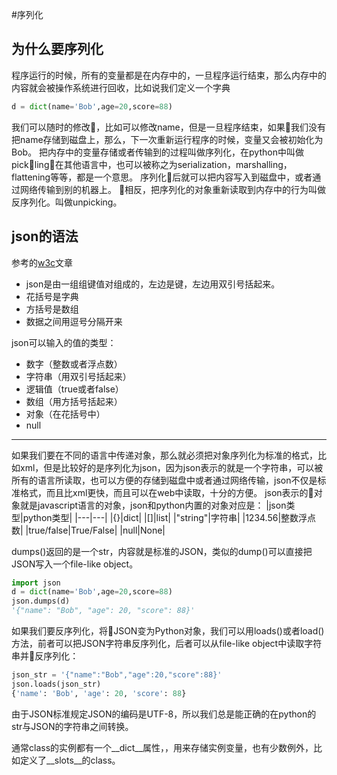 #序列化

## 为什么要序列化
程序运行的时候，所有的变量都是在内存中的，一旦程序运行结束，那么内存中的内容就会被操作系统进行回收，比如说我们定义一个字典
```python
d = dict(name='Bob',age=20,score=88)
```
我们可以随时的修改，比如可以修改name，但是一旦程序结束，如果我们没有把name存储到磁盘上，那么，下一次重新运行程序的时候，变量又会被初始化为Bob。
把内存中的变量存储或者传输到的过程叫做序列化，在python中叫做pickling，在其他语言中，也可以被称之为serialization，marshalling，flattening等等，都是一个意思。
序列化后就可以把内容写入到磁盘中，或者通过网络传输到别的机器上。
相反，把序列化的对象重新读取到内存中的行为叫做反序列化。叫做unpicking。

## json的语法
参考的[w3c](http://www.w3school.com.cn/json/json_syntax.asp)文章

* json是由一组组键值对组成的，左边是键，左边用双引号括起来。
* 花括号是字典
* 方括号是数组
* 数据之间用逗号分隔开来

json可以输入的值的类型：
* 数字（整数或者浮点数）
* 字符串（用双引号括起来）
* 逻辑值（true或者false）
* 数组（用方括号括起来）
* 对象（在花括号中）
* null

---
如果我们要在不同的语言中传递对象，那么就必须把对象序列化为标准的格式，比如xml，但是比较好的是序列化为json，因为json表示的就是一个字符串，可以被所有的语言所读取，也可以方便的存储到磁盘中或者通过网络传输，json不仅是标准格式，而且比xml更快，而且可以在web中读取，十分的方便。
json表示的对象就是javascript语言的对象，json和python内置的对象对应是：
|json类型|python类型|
|---|---|
|{}|dict|
|[]|list|
|"string"|字符串|
|1234.56|整数浮点数|
|true/false|True/False|
|null|None|

dumps()返回的是一个str，内容就是标准的JSON，类似的dump()可以直接把JSON写入一个file-like object。
```python
import json
d = dict(name='Bob',age=20,score=88)
json.dumps(d)
'{"name": "Bob", "age": 20, "score": 88}'
```

如果我们要反序列化，将JSON变为Python对象，我们可以用loads()或者load()方法，前者可以把JSON字符串反序列化，后者可以从file-like object中读取字符串并反序列化：
```python
json_str = '{"name":"Bob","age":20,"score":88}'
json.loads(json_str)
{'name': 'Bob', 'age': 20, 'score': 88}
```
由于JSON标准规定JSON的编码是UTF-8，所以我们总是能正确的在python的str与JSON的字符串之间转换。

















通常class的实例都有一个__dict__属性，，用来存储实例变量，也有少数例外，比如定义了__slots__的class。
